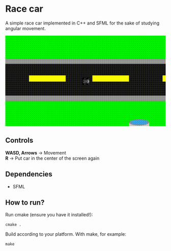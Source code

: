 # Race car

A simple race car implemented in C++ and SFML for the sake of studying angular movement.

![Car racing gif](car.gif)

## Controls
**WASD, Arrows** -> Movement<br>
**R** -> Put car in the center of the screen again


## Dependencies
- SFML

## How to run?
Run cmake (ensure you have it installed!):
```
cmake .
```

Build according to your platform. With make, for example:
```
make
```